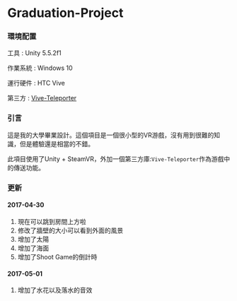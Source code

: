 # Graduation-Project
### 環境配置

工具 : Unity 5.5.2f1

作業系統 : Windows 10

運行硬件 : HTC Vive

第三方 : [Vive-Teleporter](https://github.com/Flafla2/Vive-Teleporter)



### 引言

這是我的大學畢業設計。這個項目是一個很小型的VR游戲，沒有用到很難的知識，但是體驗還是相當的不錯。

此項目使用了Unity + SteamVR，外加一個第三方庫:`Vive-Teleporter`作為游戲中的傳送功能。




### 更新
#### 2017-04-30
1. 現在可以跳到房間上方啦
2. 修改了牆壁的大小可以看到外面的風景
3. 增加了太陽
4. 增加了海面
5. 增加了Shoot Game的倒計時



#### 2017-05-01

1. 增加了水花以及落水的音效